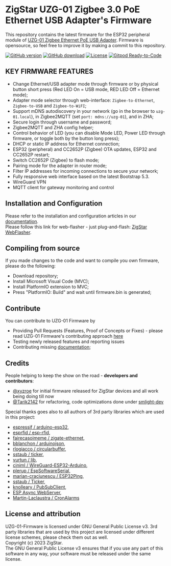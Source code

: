 # ZigStar UZG-01 Zigbee 3.0 PoE Ethernet USB Adapter's Firmware


This repository contains the latest firmware for the ESP32 peripheral module of [UZG-01 Zigbee Ethernet PoE USB Adapter](https://uzg.zig-star.com/product). Firmware is opensource, so feel free to improve it by making a commit to this repository. 

[![GitHub version](https://img.shields.io/github/release/mercenaruss/uzg-firmware.svg)](https://github.com/mercenaruss/uzg-firmware/releases)
[![GitHub download](https://img.shields.io/github/downloads/mercenaruss/uzg-firmware/total.svg)](https://github.com/mercenaruss/uzg-firmware/releases/latest)
[![License](https://img.shields.io/github/license/mercenaruss/uzg-firmware.svg)](LICENSE.txt)
[![Gitpod Ready-to-Code](https://img.shields.io/badge/Gitpod-Ready--to--Code-blue?logo=gitpod)](https://github.com/mercenaruss/uzg-firmware)


## KEY FIRMWARE FEATURES
- Change Ethernet/USB adapter mode through firmware or by physical button short press (Red LED On = USB mode, RED LED Off = Ethernet mode);
- Adapter mode selector through web-interface: `Zigbee-to-Ethernet`, `Zigbee-to-USB` and `Zigbee-to-WiFI`;
- Support mDNS autodiscovery in your network (go in the browser to `uzg-01.local`), in Zigbee2MQTT (set `port: mdns://uzg-01`), and in ZHA;
- Secure login through username and password;
- Zigbee2MQTT and ZHA config helper;
- Control behavior of LED (you can disable Mode LED, Power LED through firmware, or toggle both by the button long press);
- DHCP or static IP address for Ethernet connection;
- ESP32 (peripheral) and CC2652P (Zigbee) OTA updates, ESP32  and CC2652P restart;
- Switch CC2652P (Zigbee) to flash mode;
- Pairing mode for the adapter in router mode;
- Filter IP addresses for incoming connections to secure your network;
- Fully responsive web interface based on the latest Bootstrap 5.3.
- WireGuard VPN
- MQTT client for gateway monitoring and control

## Installation and Configuration
Please refer to the installation and configuration articles in our [documentation](https://uzg.zig-star.com).  
Please follow this link for web-flasher - just plug-and-flash: [ZigStar WebFlasher](https://uzg.zig-star.com/webinstall/).

## Compiling from source

If you made changes to the code and want to compile you own firmware, please do the following:

- Download repository;
- Install Microsoft Visual Code (MVC);
- Install PlatformIO extension to MVC;
- Press "PlatformIO: Build" and wait until firmware.bin is generated;

## Contribute

You can contribute to UZG-01 Firmware by
- Providing Pull Requests (Features, Proof of Concepts or Fixes) - please read UZG-01 Firmware's contributing approach [here](CONTRIBUTING.md)
- Testing newly released features and reporting issues
- Contributing missing [documentation](https://uzg.zig-star.com);

## Credits

People helping to keep the show on the road - **developers and contributors**:

- [@xyzroe](https://github.com/xyzroe/) for initial firmware released for ZigStar devices and all work being doing till now  
- [@Tarik2142](https://github.com/Tarik2142) for refactoring, code optimizations done under [smlight-dev](https://github.com/smlight-dev/)


Special thanks goes also to all authors of 3rd party libraries which are used in this project:

- [espressif / arduino-esp32](https://github.com/espressif/arduino-esp32), 
- [esprfid / esp-rfid](https://github.com/esprfid/esp-rfid), 
- [fairecasoimeme / zigate-ethernet](https://github.com/fairecasoimeme/ZiGate-Ethernet), 
- [bblanchon / arduinojson](https://github.com/bblanchon/ArduinoJson), 
- [rlogiacco / circularbuffer](https://github.com/rlogiacco/CircularBuffer), 
- [sstaub / ticker](https://github.com/sstaub/Ticker), 
- [vurtun / lib](https://github.com/vurtun/lib),
- [ciniml / WireGuard-ESP32-Arduino](https://github.com/ciniml/WireGuard-ESP32-Arduino),  
- [plerup / EspSoftwareSerial](https://github.com/plerup/espsoftwareserial),
- [marian-craciunescu / ESP32Ping](https://github.com/marian-craciunescu/ESP32Ping),
- [sstaub / Ticker](https://github.com/sstaub/Ticker),
- [knolleary / PubSubClient](https://github.com/knolleary/pubsubclient),
- [ESP Async WebServer](https://github.com/me-no-dev/ESPAsyncWebServer),
- [Martin-Laclaustra / CronAlarms](https://github.com/Martin-Laclaustra/CronAlarms)

## License and attribution

UZG-01-Firmware is licensed under GNU General Public License v3.
3rd party libraries that are used by this project are licensed under different license schemes, please check them out as well.  
Copyright (c) 2023 ZigStar.  
The GNU General Public License v3 ensures that if you use any part of this software in any way, your software must be released under the same license.  
